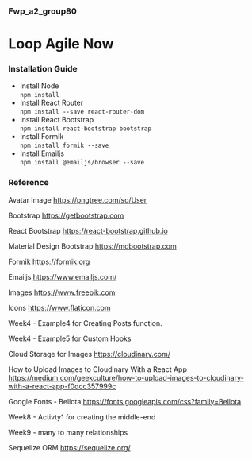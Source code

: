 ### Fwp_a2_group80
# Loop Agile Now

### **Installation Guide**

* Install Node <br>
`npm install
`
* Install React Router <br>
  ` npm install --save react-router-dom
  `
* Install React Bootstrap <br>
  `npm install react-bootstrap bootstrap
  `
* Install Formik <br>
  `npm install formik --save
  `
* Install Emailjs <br>
  `npm install @emailjs/browser --save
  `

### **Reference**

Avatar Image
<https://pngtree.com/so/User>

Bootstrap
<https://getbootstrap.com>

React Bootstrap
<https://react-bootstrap.github.io>

Material Design Bootstrap
<https://mdbootstrap.com>

Formik
<https://formik.org>

Emailjs
<https://www.emailjs.com/>

Images
<https://www.freepik.com>

Icons
<https://www.flaticon.com>

Week4 - Example4 for Creating Posts function.

Week4 - Example5 for Custom Hooks

Cloud Storage for Images 
<https://cloudinary.com/>

How to Upload Images to Cloudinary With a React App
<https://medium.com/geekculture/how-to-upload-images-to-cloudinary-with-a-react-app-f0dcc357999c>

Google Fonts - Bellota 
<https://fonts.googleapis.com/css?family=Bellota>

Week8 - Activty1 for creating the middle-end

Week9 - many to many relationships

Sequelize ORM
<https://sequelize.org/>

